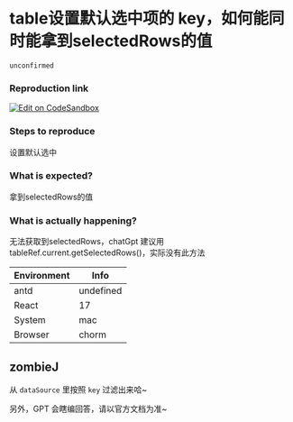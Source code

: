 # table设置默认选中项的 key，如何能同时能拿到selectedRows的值

`unconfirmed`

### Reproduction link

[![Edit on CodeSandbox](https://codesandbox.io/static/img/play-codesandbox.svg)](https://codesandbox.io/s/antd-reproduction-template-forked-94nj9s?file=/index.js)

### Steps to reproduce

设置默认选中

### What is expected?

拿到selectedRows的值

### What is actually happening?

无法获取到selectedRows，chatGpt 建议用tableRef.current.getSelectedRows()，实际没有此方法

| Environment | Info      |
| ----------- | --------- |
| antd        | undefined |
| React       | 17        |
| System      | mac       |
| Browser     | chorm     |

<!-- generated by ant-design-issue-helper. DO NOT REMOVE -->

## zombieJ

从 `dataSource` 里按照 `key` 过滤出来哈~

另外，GPT 会瞎编回答，请以官方文档为准~
